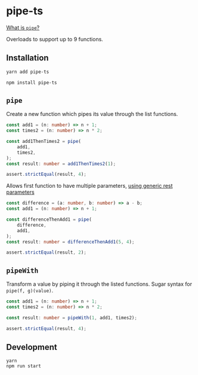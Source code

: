 # pipe-ts

[What is `pipe`?](https://dev.to/benlesh/a-simple-explanation-of-functional-pipe-in-javascript-2hbj)

Overloads to support up to 9 functions.

## Installation

```sh
yarn add pipe-ts

npm install pipe-ts
```

## `pipe`

Create a new function which pipes its value through the list functions.

```ts
const add1 = (n: number) => n + 1;
const times2 = (n: number) => n * 2;

const add1ThenTimes2 = pipe(
    add1,
    times2,
);
const result: number = add1ThenTimes2(1);

assert.strictEqual(result, 4);
```

Allows first function to have multiple parameters, [using generic rest parameters](https://github.com/Microsoft/TypeScript/issues/29904#issuecomment-471334674)

```ts
const difference = (a: number, b: number) => a - b;
const add1 = (n: number) => n + 1;

const differenceThenAdd1 = pipe(
    difference,
    add1,
);
const result: number = differenceThenAdd1(5, 4);

assert.strictEqual(result, 2);
```

## `pipeWith`

Transform a value by piping it through the listed functions. Sugar syntax for `pipe(f, g)(value)`.

```ts
const add1 = (n: number) => n + 1;
const times2 = (n: number) => n * 2;

const result: number = pipeWith(1, add1, times2);

assert.strictEqual(result, 4);
```

## Development

```
yarn
npm run start
```
